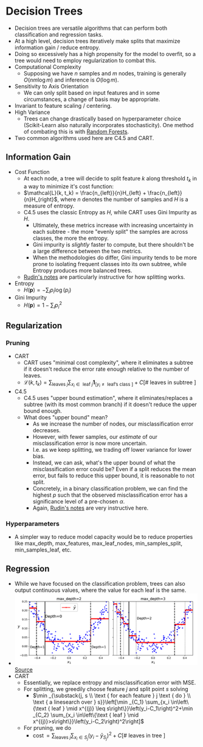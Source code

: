 # Decision Trees

- Decision trees are versatile algorithms that can perform both classification and regression tasks.
- At a high level, decision trees iteratively make splits that maximize information gain / reduce entropy. 
- Doing so excessively has a high propensity for the model to overfit, so a tree would need to employ regularization to combat this. 
- Computational Complexity
  - Supposing we have $n$ samples and $m$ nodes, training is generally $O(nm\log m)$ and inference is $O(\log m)$.
- Sensitivity to Axis Orientation
  - We can only split based on input features and in some circumstances, a change of basis may be appropriate. 
- Invariant to feature scaling / centering.
- High Variance
  - Trees can change drastically based on hyperparameter choice (Scikit-Learn also naturally incorporates stochasticity). One method of combating this is with [Random Forests](../10_ensemble_learning/notes.md).
- Two common algorithms used here are C4.5 and CART. 

## Information Gain
- Cost Function
  - At each node, a tree will decide to split feature $k$ along threshold $t_k$ in a way to minimize it's cost function:
  - $\mathcal{L}(k, t_k) = \frac{n_{left}}{n}H_{left} + \frac{n_{left}}{n}H_{right}$, where $n$ denotes the number of samples and $H$ is a measure of entropy.
  - C4.5 uses the classic Entropy as $H$, while CART uses Gini Impurity as $H$. 
    - Ultimately, these metrics increase with increasing uncertainty in each subtree - the more "evenly split" the samples are across classes, the more the entropy. 
    - Gini impurity is _slightly_ faster to compute, but there shouldn't be a large difference between the two metrics.
    - When the methodologies do differ, Gini impurity tends to be more prone to isolating frequent classes into its own subtree, while Entropy produces more balanced trees. 
  - [Rudin's notes](https://users.cs.duke.edu/~cynthia/CourseNotes/DecisionTreeNotes.pdf) are particularly instructive for how splitting works.
- Entropy
  - $H(\mathbf{p}) = -\sum_i p_i\log(p_i)$
- Gini Impurity
  - $H(\mathbf{p}) = 1 - \sum_i p_i^2$

## Regularization 
### Pruning
- CART
  - CART uses "minimal cost complexity", where it eliminates a subtree if it doesn't reduce the error rate enough relative to the number of leaves.
  - $\mathcal{L}(k, t_k) = \sum_{\text {leaves } j} \sum_{x_i \in \text { leaf } j} \mathbf{1}_{\left[y_i \neq \text { leaf's class }\right]}+C[\#$ leaves in subtree $]$
- C4.5
  - C4.5 uses "upper bound estimation", where it eliminates/replaces a subtree (with its most common branch) if it doesn't reduce the upper bound enough. 
  - What does "upper bound" mean?
    - As we increase the number of nodes, our misclassification error decreases. 
    - However, with fewer samples, our _estimate_ of our misclassification error is now more uncertain. 
    - I.e. as we keep splitting, we trading off lower variance for lower bias.
    - Instead, we can ask, what's the upper bound of what the misclassification error could be? Even if a split reduces the mean error, but fails to reduce this upper bound, it is reasonable to not split. 
    - Concretely, in a binary classification problem, we can find the highest $p$ such that the observed misclassification error has a significance level of a pre-chosen $\alpha$. 
    - Again, [Rudin's notes](https://users.cs.duke.edu/~cynthia/CourseNotes/DecisionTreeNotes.pdf) are very instructive here.
### Hyperparameters
- A simpler way to reduce model capacity would be to reduce properties like max_depth, max_features, max_leaf_nodes, min_samples_split, min_samples_leaf, etc. 
## Regression
- While we have focused on the classification problem, trees can also output continuous values, where the value for each leaf is the same. 
- ![regression_trees.png](regression_trees.png)[Source](https://link.springer.com/chapter/10.1007/978-3-031-49529-8_8)
- CART
  - Essentially, we replace entropy and misclassification error with MSE. 
  - For splitting, we greedily choose feature $j$ and split point $s$ solving
    - $\min _{\substack{j, s \\ \text { for each feature } j \text { do } \\ \text { a linesearch over } s}}\left[\min _{C_1} \sum_{x_i \in\left\{\text { leaf } \mid x^{(j)} \leq s\right\}}\left(y_i-C_1\right)^2+\min _{C_2} \sum_{x_i \in\left\{\text { leaf } \mid x^{(j)}>s\right\}}\left(y_i-C_2\right)^2\right]$
  - For pruning, we do
    - $\operatorname{cost}=\sum_{\text {leaves } j} \sum_{x_i \in S_j}\left(y_i-\bar{y}_{S_j}\right)^2+C[\#$ leaves in tree $]$